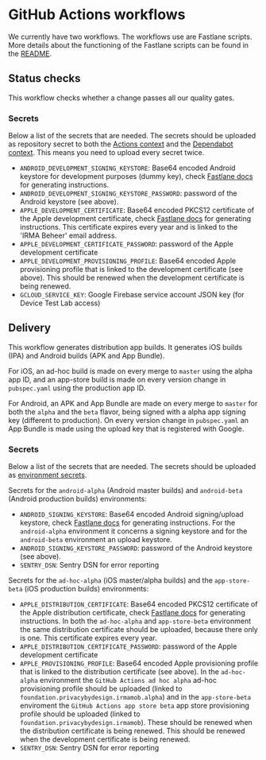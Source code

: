 # GitHub Actions workflows

We currently have two workflows. The workflows use are Fastlane scripts. More details about the functioning of the Fastlane
scripts can be found in the [README](../../fastlane/README.md).

## Status checks
This workflow checks whether a change passes all our quality gates.

### Secrets
Below a list of the secrets that are needed. The secrets should be uploaded as repository secret to both the
[Actions context](https://github.com/privacybydesign/irmamobile/settings/secrets/actions)
and the [Dependabot context](https://github.com/privacybydesign/irmamobile/settings/secrets/dependabot).
This means you need to upload every secret twice.

- `ANDROID_DEVELOPMENT_SIGNING_KEYSTORE`: Base64 encoded Android keystore for development purposes (dummy key), check [Fastlane docs](../../fastlane/README.md#android-signingupload-keys) for generating instructions.
- `ANDROID_DEVELOPMENT_SIGNING_KEYSTORE_PASSWORD`: password of the Android keystore (see above).
- `APPLE_DEVELOPMENT_CERTIFICATE`: Base64 encoded PKCS12 certificate of the Apple development certificate, check [Fastlane docs](../../fastlane/README.md#generating-new-certificates) for generating instructions. This certificate expires every year and is linked to the 'IRMA Beheer' email address.
- `APPLE_DEVELOPMENT_CERTIFICATE_PASSWORD`: password of the Apple development certificate
- `APPLE_DEVELOPMENT_PROVISIONING_PROFILE`: Base64 encoded Apple provisioning profile that is linked to the development certificate (see above). This should be renewed when the development certificate is being renewed.
- `GCLOUD_SERVICE_KEY`: Google Firebase service account JSON key (for Device Test Lab access)

## Delivery
This workflow generates distribution app builds. It generates iOS builds (IPA) and Android builds (APK and App Bundle).

For iOS, an ad-hoc build is made on every merge to `master` using the alpha app ID, and an app-store build is made on every
version change in `pubspec.yaml` using the production app ID.

For Android, an APK and App Bundle are made on every merge to `master` for both the `alpha` and the `beta` flavor, being signed
with a alpha app signing key (different to production). On every version change in `pubspec.yaml` an App Bundle
is made using the upload key that is registered with Google.

### Secrets
Below a list of the secrets that are needed. The secrets should be uploaded as [environment secrets](https://github.com/privacybydesign/irmamobile/settings/environments).

Secrets for the `android-alpha` (Android master builds) and `android-beta` (Android production builds) environments:

- `ANDROID_SIGNING_KEYSTORE`: Base64 encoded Android signing/upload keystore, check [Fastlane docs](../../fastlane/README.md#android-signingupload-keys) for generating instructions. For the `android-alpha` environment it concerns a signing keystore and for the `android-beta` environment an upload keystore.
- `ANDROID_SIGNING_KEYSTORE_PASSWORD`: password of the Android keystore (see above).
- `SENTRY_DSN`: Sentry DSN for error reporting

Secrets for the `ad-hoc-alpha` (iOS master/alpha builds) and the `app-store-beta` (iOS production builds) environments:

- `APPLE_DISTRIBUTION_CERTIFICATE`: Base64 encoded PKCS12 certificate of the Apple distribution certificate, check [Fastlane docs](../../fastlane/README.md#generating-new-certificates) for generating instructions. In both the `ad-hoc-alpha` and `app-store-beta` environment the same distribution certificate
should be uploaded, because there only is one. This certificate expires every year.
- `APPLE_DISTRIBUTION_CERTIFICATE_PASSWORD`: password of the Apple development certificate
- `APPLE_PROVISIONING_PROFILE`: Base64 encoded Apple provisioning profile that is linked to the distribution certificate (see above). In the `ad-hoc-alpha` environment the `GitHub Actions ad hoc alpha` ad-hoc provisioning profile should be uploaded (linked to `foundation.privacybydesign.irmamob.alpha`) and in the `app-store-beta` enviroment the `GitHub Actions app store beta` app store provisioning profile should be uploaded (linked to `foundation.privacybydesign.irmamob`). These should be renewed when the distribution certificate is being renewed.
This should be renewed when the development certificate is being renewed.
- `SENTRY_DSN`: Sentry DSN for error reporting
